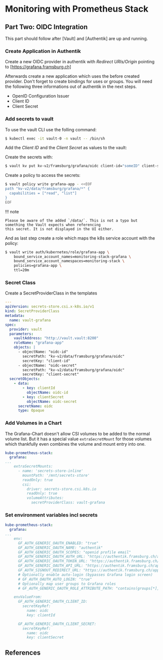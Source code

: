 # Monitoring with Prometheus Stack





## Part Two: OIDC Integration

This part should follow after [Vault] and [Authentik] are up and running.

### Create Application in Authentik

Create a new OIDC provider in authentik with _Redirect URIs/Origin_ pointing to [https://grafana.framsburg.ch]

Afterwards create a new application which uses the before created provider. Don't forget to create bindings
for uses or groups. You will need the following three informations out of authentik in the next steps.

* OpenID Configuration Issuer
* Client ID
* Client Secret


### Add secrets to vault

To use the vault CLI use the folling command:

```bash
$ kubectl exec -it vault-0 -n vault -- /bin/sh
```

Add the _Client ID_ and the _Client Secret_ as values to the vault:

Create the secrets with:

```bash
$ vault kv put kv-v2/framsburg/grafana/oidc client-id="someID" client-secret="someSecret"
```

Create a policy to access the secrets:
```bash
$ vault policy write grafana-app - <<EOF
path "kv-v2/data/framsburg/grafana/*" {
  capabilities = ["read", "list"]
}
EOF
```

!!! note

    Please be aware of the added `/data/`. This is not a typo but something the Vault expects when referencing
    this secret. It is not displayed in the UI either.


And as last step create a role which maps the k8s service account with the policy:

```bash
$ vault write auth/kubernetes/role/grafana-app \
    bound_service_account_names=monitoring-stack-grafana \
    bound_service_account_namespaces=monitoring-stack \
    policies=grafana-app \
    ttl=20m
```

### Secret Class

Create a SecretProviderClass in the templates

```yaml title="cluster-critical/monitoring-stack/templates/spc.yaml"
---
apiVersion: secrets-store.csi.x-k8s.io/v1
kind: SecretProviderClass
metadata:
  name: vault-grafana
spec:
  provider: vault
  parameters:
    vaultAddress: "http://vault.vault:8200"
    roleName: "grafana-app"
    objects: |
      - objectName: "oidc-id"
        secretPath: "kv-v2/data/framsburg/grafana/oidc"
        secretKey: "client-id"
      - objectName: "oidc-secret"
        secretPath: "kv-v2/data/framsburg/grafana/oidc"
        secretKey: "client-secret"
  secretObjects:
    - data:
        - key: clientId
          objectName: oidc-id
        - key: clientSecret
          objectName: oidc-secret
      secretName: oidc
      type: Opaque
```

### Add Volumes in a Chart

The Grafana-Chart doesn't allow CSI volumes to be added to the normal volume
list. But it has a special value `extraSecretMount` for those volumes which
thankfully even combines the volume and mount entry into one.

```yaml title="cluster-critical/monitoring-stack/values.yaml"
kube-prometheus-stack:
  grafana:
...
    extraSecretMounts:
      - name: 'secrets-store-inline'
        mountPath: '/mnt/secrets-store'
        readOnly: true
        csi:
          driver: secrets-store.csi.k8s.io
          readOnly: true
          volumeAttributes:
            secretProviderClass: vault-grafana
```

### Set environment variables incl secrets

```yaml title="cluster-critical/monitoring-stack/values.yaml"
kube-prometheus-stack:
  grafana:
...
    env:
      GF_AUTH_GENERIC_OAUTH_ENABLED: "true"
      GF_AUTH_GENERIC_OAUTH_NAME: "authentik"
      GF_AUTH_GENERIC_OAUTH_SCOPES: "openid profile email"
      GF_AUTH_GENERIC_OAUTH_AUTH_URL: "https://authentik.framsburg.ch/application/o/authorize/"
      GF_AUTH_GENERIC_OAUTH_TOKEN_URL: "https://authentik.framsburg.ch/application/o/token/"
      GF_AUTH_GENERIC_OAUTH_API_URL: "https://authentik.framsburg.ch/application/o/userinfo/"
      GF_AUTH_SIGNOUT_REDIRECT_URL: "https://authentik.framsburg.ch/application/o/grafana/end-session/"
      # Optionally enable auto-login (bypasses Grafana login screen)
      # GF_AUTH_OAUTH_AUTO_LOGIN: "true"
      # Optionally map user groups to Grafana roles
      # GF_AUTH_GENERIC_OAUTH_ROLE_ATTRIBUTE_PATH: "contains(groups[*], 'Grafana Admins') && 'Admin' || contains(groups[*], 'Grafana Editors') && 'Editor' || 'Viewer'"

    envValueFrom:
      GF_AUTH_GENERIC_OAUTH_CLIENT_ID:
        secretKeyRef:
          name: oidc
          key: clientId

      GF_AUTH_GENERIC_OAUTH_CLIENT_SECRET:
        secretKeyRef:
          name: oidc
          key: clientSecret
```


## References

[1]: https://medium.com/aeturnuminc/monitoring-stack-deployment-to-a-kubernetes-cluster-prometheus-grafana-alertmanager-loki-dcc7339d4f19
[2]: https://grafana.com/docs/loki/latest/clients/promtail/configuration/#relabel_configs
[3]: https://akyriako.medium.com/linux-logging-with-grafana-loki-custom-promtail-labels-from-openstack-or-aws-ec2-metadata-436625cb644c
[4]: https://github.com/opnsense/core/issues/4911
[5]: https://grafana.com/grafana/dashboards/17547-opnsense-ids-ips/
